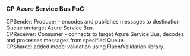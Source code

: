 ### CP Azure Service Bus PoC

CPSender: Producer - encodes and publishes messages to destination Queue on target Azure Service Bus.\
CPReceiver: Consumer - connects to target Azure Service Bus, decodes and processes messages from specified Queue.\
CPShared: added model validation using FluentValidation library.